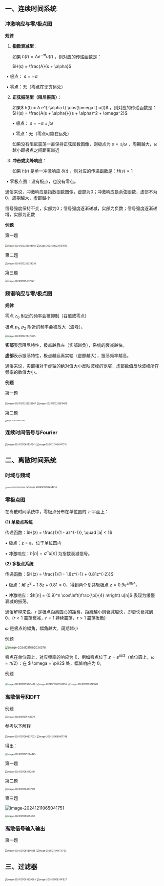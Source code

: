 ## 一、连续时间系统

### 冲激响应与零/极点图

**规律**

1. **指数衰减型**：

   如果 $h(t) = A e^{-\alpha t} u(t)$ ，则对应的传递函数是：

   $H(s) = \frac{A}{s + \alpha}$

​	• 极点： $s = -\alpha$ 

​	• 零点：无（零点在无穷远处）

2. **正弦振荡型（阻尼振荡）**：

   如果$ h(t) = A e^{-\alpha t} \cos(\omega t) u(t)$ ，则对应的传递函数是：$H(s) = \frac{A(s + \alpha)}{(s + \alpha)^2 + \omega^2}$

   • 极点： $s = -\alpha \pm j\omega$ 

   • 零点：无（零点可能在远处）

   如果没有阻尼震荡一直保持正弦函数图像，则极点为 $s = \pm j\omega$ ，周期越大，$\omega$ 越小即极点之间距离越近

3. **冲击或尖峰响应**：

   如果 $h(t)$ 是单一冲激响应 $\delta(t)$ ，则对应的传递函数是：$H(s) = 1$

​	• 零极点图：没有极点，也没有零点。

通俗来说，冲激响应是指数函数图像，虚部为0；冲激响应是余弦函数，虚部不为0，周期越大，虚部越小

信号强度保持不变，实部为0；信号强度逐渐递减，实部为负数；信号强度逐渐递增，实部为正数

**例题**

第一题

<img src="https://i.imgur.com/LeX8EeS.png" alt="image-20241210225038861" style="zoom:50%;" />

<img src="https://i.imgur.com/UrYpV1P.png" alt="image-20241210225137590" style="zoom: 50%;" />

第二题

<img src="https://i.imgur.com/kv8MJzx.png" alt="image-20241210225734039" style="zoom:50%;" />

第三题

<img src="https://i.imgur.com/w34im8x.png" alt="image-20241211054117527" style="zoom:50%;" />

### 频谱响应与零/极点图

**规律**

零点 $z_0$  附近的频率会被抑制（谷值或零点）

极点 $p_1$, $p_2$ 附近的频率会被放大（波峰）。

<img src="https://i.imgur.com/lv7PTYJ.png" alt="image-20241210225415545" style="zoom:50%;" />

**实部**表示阻尼特性，极点越靠左（实部越负），系统的衰减越快。

**虚部**表示振荡特性，极点越远离实轴（虚部越大），振荡频率越高。

通俗来说，实部相对于虚轴的绝对值大小反映波峰的宽窄，虚部数值反映波峰所在频率的数值大小。

**例题**

第一题

<img src="https://i.imgur.com/ksWETUw.png" alt="image-20241210225528967" style="zoom:50%;" />

<img src="https://i.imgur.com/QwpRGR3.png" alt="image-20241210225619616" style="zoom:50%;" />

第二题

<img src="https://i.imgur.com/nw060rt.png" alt="image-20241211054223487" style="zoom: 33%;" />

### 连续时间信号与Fourier

<img src="https://i.imgur.com/nQW5taA.png" alt="image-20241211064934241" style="zoom:50%;" />

<img src="https://i.imgur.com/ydqfjve.png" alt="image-20241211064947010" style="zoom:50%;" />

## 二、离散时间系统

### 时域与频域

<img src="https://i.imgur.com/phvkpDs.png" alt="image-20241211065226808" style="zoom: 33%;" />

<img src="https://i.imgur.com/WOHbl5q.png" alt="image-20241211065244014" style="zoom:50%;" />

### 零极点图

在离散时间系统中，零极点分布在单位圆的 z-平面上：

**(1) 单极点系统**

传递函数：$H(z) = \frac{1}{1 - az^{-1}}, \quad |a| < 1$

• 极点：z = a，位于单位圆内

• 冲激响应：$h[n] = a^n u[n]$ 为指数衰减信号。

**(2) 多极点系统**

传递函数：$H(z) = \frac{1}{1 - 1.8z^{-1} + 0.81z^{-2}}$

• 极点：解 $z^2 - 1.8z + 0.81 = 0$，得到两个复共轭极点 $z = 0.9e^{\pm j\pi/4}$。

• 冲激响应：$h[n] = (0.9)^n \cos\left(\frac{\pi}{4} n\right) u[n]$ 表现为缓慢衰减的振荡。

通俗解释来说，$r$ 是极点距离圆心的距离，距离越小则衰减越快，即更快衰减到 0。($r<1$ 震荡衰减，$r=1$ 持续震荡，$r>1$ 震荡发散)

$\omega$ 是极点的幅角，幅角越大，周期越小

例题

<img src="https://i.imgur.com/uRrddWj.png" alt="image-20241211062024576" style="zoom: 67%;" />

零点在单位圆上，对应频率的响应为 0，例如零点位于 $z = e^{j\pi/2}$（单位圆上，$\omega = \pi/2$）：在 $ \omega = \pi/2$ 处，幅值响应为 0。

例题

<img src="https://i.imgur.com/W2S29SL.png" alt="image-20241211053841439" style="zoom: 50%;" />

<img src="https://i.imgur.com/z9nc7Fw.png" alt="image-20241211063520955" style="zoom: 50%;" />

<img src="https://i.imgur.com/mymCuvL.png" alt="image-20241211063721888" style="zoom:50%;" />

### 离散信号和DFT

例题

<img src="https://i.imgur.com/rh8mYlq.png" alt="image-20241211075159779" style="zoom:50%;" />

参考以下解释

<img src="https://i.imgur.com/o1QGRhJ.png" alt="image-20241211080637033" style="zoom:50%;" />

<img src="https://i.imgur.com/hhXZJwd.png" alt="image-20241211080807798" style="zoom:50%;" />

得出：

<img src="https://i.imgur.com/tga8uvq.png" alt="image-20241211075224445" style="zoom:50%;" />

第一题

<img src="https://i.imgur.com/0hqY1XO.png" alt="image-20241211064142854" style="zoom:50%;" />

第二题

<img src="https://i.imgur.com/QIXQsZN.png" alt="image-20241211064337518" style="zoom:50%;" />

第三题

![image-20241211065041751](https://i.imgur.com/ILzvga8.png)

<img src="https://i.imgur.com/S5WWwsA.png" alt="image-20241211065054151" style="zoom:50%;" />

### 离散信号输入输出

第一题

<img src="https://i.imgur.com/0FhDnCW.png" alt="image-20241211064650156" style="zoom:50%;" />

<img src="https://i.imgur.com/WXfwN2o.png" alt="image-20241211064719730" style="zoom: 50%;" />

## 三、过滤器

<img src="https://i.imgur.com/3aEpr7S.png" alt="image-20241211083329283" style="zoom:50%;" />

<img src="https://i.imgur.com/Nt85wny.png" alt="image-20241211083341627" style="zoom: 50%;" />